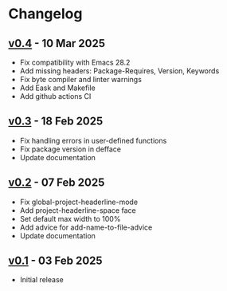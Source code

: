 # Changelog

## [v0.4][v0.4] - 10 Mar 2025

* Fix compatibility with Emacs 28.2
* Add missing headers: Package-Requires, Version, Keywords
* Fix byte compiler and linter warnings
* Add Eask and Makefile
* Add github actions CI

[v0.4]: https://github.com/gavv/project-headerline/releases/tag/v0.4

## [v0.3][v0.3] - 18 Feb 2025

* Fix handling errors in user-defined functions
* Fix package version in defface
* Update documentation

[v0.3]: https://github.com/gavv/project-headerline/releases/tag/v0.3

## [v0.2][v0.2] - 07 Feb 2025

* Fix global-project-headerline-mode
* Add project-headerline-space face
* Set default max width to 100%
* Add advice for add-name-to-file-advice
* Update documentation

[v0.2]: https://github.com/gavv/project-headerline/releases/tag/v0.2

## [v0.1][v0.1] - 03 Feb 2025

* Initial release

[v0.1]: https://github.com/gavv/project-headerline/releases/tag/v0.1
